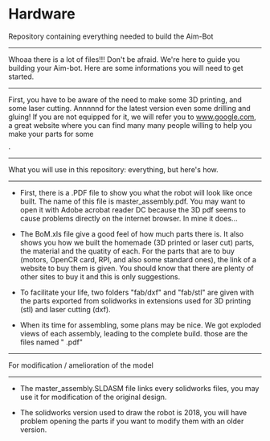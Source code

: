 # Hardware
Repository containing everything needed to build the Aim-Bot

****************************************************************************
Whoaa there is a lot of files!!! 
Don't be afraid. We're here to guide you building your Aim-bot. Here are some informations you will need to get started.
****************************************************************************

First, you have to be aware of the need to make some 3D printing, and some laser cutting. Annnnnd for the latest version even some drilling and gluing! If you are not equipped for it, we will refer you to www.google.com, a great website where you can find many many people willing to help you make your parts for some $$$$.

*****************************************************************************
What you will use in this repository: everything, but here's how.
*****************************************************************************

 - First, there is a .PDF file to show you what the robot will look like once built. The name of this file is master_assembly.pdf. You may want to open it with Adobe acrobat reader DC because the 3D pdf seems to cause problems directly on the internet browser. In mine it does...
 
 - The BoM.xls file give a good feel of how much parts there is. It also shows you how we built the homemade (3D printed or laser cut)      parts, the material and the quatity of each. For the parts that are to buy (motors, OpenCR card, RPI, and also some standard ones),        the link of a website to buy them is given. You should know that there are plenty of other sites to buy it and this is only suggestions.

 - To facilitate your life, two folders "fab/dxf" and "fab/stl" are given with the parts exported from solidworks in extensions used for 3D printing (stl) and laser cutting (dxf).
 
 - When its time for assembling, some plans may be nice. We got exploded views of each assembly, leading to the complete build.
 those are the files named " .pdf"
 
*****************************************************************************
For modification / amelioration of the model
*****************************************************************************

 - The master_assembly.SLDASM file links every solidworks files, you may use it for modification of the original design.

 - The solidworks version used to draw the robot is 2018, you will have problem opening the parts if you want to modify them with an older version.
 
 
